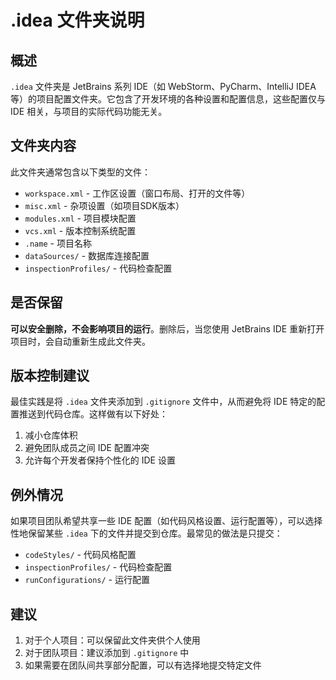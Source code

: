 # .idea 文件夹说明

## 概述

`.idea` 文件夹是 JetBrains 系列 IDE（如 WebStorm、PyCharm、IntelliJ IDEA 等）的项目配置文件夹。它包含了开发环境的各种设置和配置信息，这些配置仅与 IDE 相关，与项目的实际代码功能无关。

## 文件夹内容

此文件夹通常包含以下类型的文件：

- `workspace.xml` - 工作区设置（窗口布局、打开的文件等）
- `misc.xml` - 杂项设置（如项目SDK版本）
- `modules.xml` - 项目模块配置
- `vcs.xml` - 版本控制系统配置
- `.name` - 项目名称
- `dataSources/` - 数据库连接配置
- `inspectionProfiles/` - 代码检查配置

## 是否保留

**可以安全删除，不会影响项目的运行**。删除后，当您使用 JetBrains IDE 重新打开项目时，会自动重新生成此文件夹。

## 版本控制建议

最佳实践是将 `.idea` 文件夹添加到 `.gitignore` 文件中，从而避免将 IDE 特定的配置推送到代码仓库。这样做有以下好处：

1. 减小仓库体积
2. 避免团队成员之间 IDE 配置冲突
3. 允许每个开发者保持个性化的 IDE 设置

## 例外情况

如果项目团队希望共享一些 IDE 配置（如代码风格设置、运行配置等），可以选择性地保留某些 `.idea` 下的文件并提交到仓库。最常见的做法是只提交：

- `codeStyles/` - 代码风格配置
- `inspectionProfiles/` - 代码检查配置
- `runConfigurations/` - 运行配置

## 建议

1. 对于个人项目：可以保留此文件夹供个人使用
2. 对于团队项目：建议添加到 `.gitignore` 中
3. 如果需要在团队间共享部分配置，可以有选择地提交特定文件 